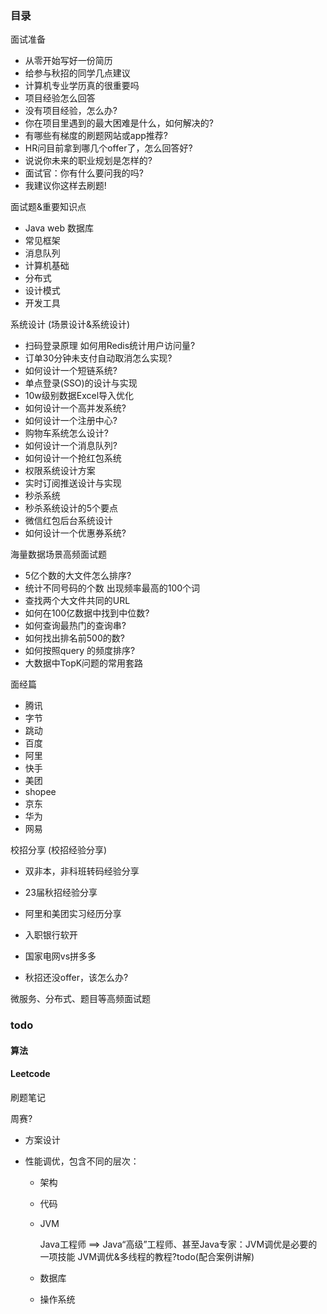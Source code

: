 ### 目录

面试准备

+ 从零开始写好一份简历
+ 给参与秋招的同学几点建议
+ 计算机专业学历真的很重要吗
+ 项目经验怎么回答
+ 没有项目经验，怎么办?
+ 你在项目里遇到的最大困难是什么，如何解决的?
+ 有哪些有梯度的刷题网站或app推荐?
+ HR问目前拿到哪几个offer了，怎么回答好?
+ 说说你未来的职业规划是怎样的?
+ 面试官：你有什么要问我的吗?
+ 我建议你这样去刷题!

面试题&重要知识点

+ Java
  web
  数据库
+ 常见框架
+ 消息队列
+ 计算机基础
+ 分布式
+ 设计模式
+ 开发工具

系统设计
(场景设计&系统设计)

+ 扫码登录原理
  如何用Redis统计用户访问量?
+ 订单30分钟未支付自动取消怎么实现?
+ 如何设计一个短链系统?
+ 单点登录(SSO)的设计与实现
+ 10w级别数据Excel导入优化
+ 如何设计一个高并发系统?
+ 如何设计一个注册中心?
+ 购物车系统怎么设计?
+ 如何设计一个消息队列?
+ 如何设计一个抢红包系统
+ 权限系统设计方案
+ 实时订阅推送设计与实现
+ 秒杀系统
+ 秒杀系统设计的5个要点
+ 微信红包后台系统设计
+ 如何设计一个优惠券系统?

海量数据场景高频面试题

+ 5亿个数的大文件怎么排序?
+ 统计不同号码的个数
  出现频率最高的100个词
+ 查找两个大文件共同的URL
+ 如何在100亿数据中找到中位数?
+ 如何查询最热门的查询串?
+ 如何找出排名前500的数?
+ 如何按照query 的频度排序?
+ 大数据中TopK问题的常用套路

面经篇

+ 腾讯
+ 字节
+ 跳动
+ 百度
+ 阿里
+ 快手
+ 美团
+ shopee
+ 京东
+ 华为
+ 网易

校招分享
(校招经验分享)

+ 双非本，非科班转码经验分享

+ 23届秋招经验分享

+ 阿里和美团实习经历分享

+ 入职银行软开
+ 国家电网vs拼多多

+ 秋招还没offer，该怎么办?

微服务、分布式、题目等高频面试题



### todo

#### 算法

#### Leetcode

刷题笔记

周赛?







+ 方案设计

+ 性能调优，包含不同的层次：

  + 架构

  + 代码

  + JVM

    Java工程师 ⟹ Java“高级”工程师、甚至Java专家：JVM调优是必要的一项技能
    JVM调优&多线程的教程?todo(配合案例讲解)

  + 数据库

  + 操作系统